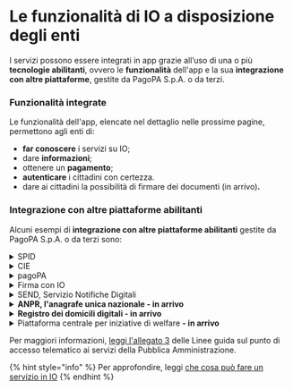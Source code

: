 # Le funzionalità di IO a disposizione degli enti

I servizi possono essere integrati in app grazie all’uso di una o più **tecnologie abilitanti**, ovvero le **funzionalità** dell'app e la sua **integrazione con altre piattaforme**, gestite da PagoPA S.p.A. o da terzi.

### **Funzionalità integrate**

Le funzionalità dell'app, elencate nel dettaglio nelle prossime pagine, permettono agli enti di:

* **far conoscere** i servizi su IO;
* dare **informazioni**;
* ottenere un **pagamento**;
* **autenticare** i cittadini con certezza.&#x20;
* dare ai cittadini la possibilità di firmare dei documenti (in arrivo)**.** &#x20;

### **Integrazione con altre piattaforme abilitanti**&#x20;

Alcuni esempi di **integrazione con altre piattaforme abilitanti** gestite da PagoPA S.p.A. o da terzi sono:

<details>

<summary>SPID</summary>

I cittadini possono accedere a IO tramite [SPID](https://www.spid.gov.it/), il Sistema Pubblico di Identità Digitale per accedere ai **servizi online della Pubblica Amministrazione** e dei privati aderenti.

</details>

<details>

<summary>CIE</summary>

I cittadini possono accedere a IO tramite la [Carta d'Identità Elettronica](https://www.cartaidentita.interno.gov.it/) (CIE), ovvero la **chiave di accesso**, garantita dallo Stato e rilasciata dal Ministero dell’Interno, che permette al cittadino di **autenticarsi in tutta sicurezza ai servizi online di enti e pubbliche amministrazioni** che ne consentono l’utilizzo.

</details>

<details>

<summary>pagoPA</summary>

Su IO, i cittadini possono ricevere e pagare gli avvisi di pagamento pagoPA grazie all'integrazione con l'[omonima piattaforma](https://www.pagopa.gov.it/), così come salvare uno o più metodi di pagamento.

</details>

<details>

<summary>Firma con IO</summary>

Su IO, i cittadini possono apporre in app una firma digitale su un documento generato dall’ente.&#x20;

</details>

<details>

<summary>SEND, Servizio Notifiche Digitali</summary>

Su IO, i cittadini possono ricevere tramite SEND (SErvizio Notifiche Digitali) un avviso di cortesia, leggere i documenti notificati e, ove richiesto, procedere al pagamento direttamente in app.&#x20;

[**Vai al sito -->**](https://notifichedigitali.pagopa.it/)

</details>

<details>

<summary><strong>ANPR, l'anagrafe unica nazionale - in arrivo</strong></summary>

Grazie all'integrazione con [ANPR](https://www.anagrafenazionale.interno.it/), i cittadini potranno ricevere promemoria e aggiornamenti sulle pratiche anagrafiche, richiedere e ricevere certificati anagrafici, richiedere modifiche di residenza, e così via.

</details>

<details>

<summary><strong>Registro dei domicili digitali - in arrivo</strong> </summary>

Su IO, i cittadini potranno eleggere il proprio domicilio digitale generale nel registro INAD/ANPR.

</details>

<details>

<summary>Piattaforma centrale per iniziative di welfare <strong>- in arrivo</strong> </summary>

Su IO, i cittadini potranno attivare e usare le agevolazioni e i crediti erogati dagli enti nell'ambito di iniziative welfare e supporto alla spesa.

</details>

Per maggiori informazioni, [leggi l'allegato 3](https://trasparenza.agid.gov.it/moduli/downloadFile.php?file=oggetto\_allegati/213121604430O\_\_OLG+Punto+accesso+telematico+servizi+PA\_3.11.2021.pdf) delle Linee guida sul punto di accesso telematico ai servizi della Pubblica Amministrazione.

{% hint style="info" %}
Per approfondire, leggi [che cosa può fare un servizio in IO](../../che-cosa-puo-fare-un-servizio-su-io/inviare-messaggi/)
{% endhint %}
